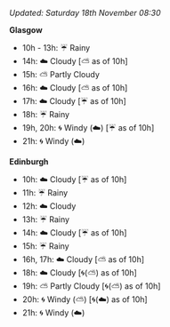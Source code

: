 *Updated: Saturday 18th November 08:30*

**Glasgow**

* 10h - 13h: :umbrella: Rainy
* 14h: :cloud: Cloudy [:partly_sunny: as of 10h]
* 15h: :partly_sunny: Partly Cloudy
* 16h: :cloud: Cloudy [:partly_sunny: as of 10h]
* 17h: :cloud: Cloudy [:umbrella: as of 10h]
* 18h: :umbrella: Rainy
* 19h, 20h: :cyclone: Windy (:cloud:) [:umbrella: as of 10h]
* 21h: :cyclone: Windy (:cloud:)

**Edinburgh**

* 10h: :cloud: Cloudy [:umbrella: as of 10h]
* 11h: :umbrella: Rainy
* 12h: :cloud: Cloudy
* 13h: :umbrella: Rainy
* 14h: :cloud: Cloudy [:umbrella: as of 10h]
* 15h: :umbrella: Rainy
* 16h, 17h: :cloud: Cloudy [:partly_sunny: as of 10h]
* 18h: :cloud: Cloudy [:cyclone:(:partly_sunny:) as of 10h]
* 19h: :partly_sunny: Partly Cloudy [:cyclone:(:partly_sunny:) as of 10h]
* 20h: :cyclone: Windy (:partly_sunny:) [:cyclone:(:cloud:) as of 10h]
* 21h: :cyclone: Windy (:cloud:)
